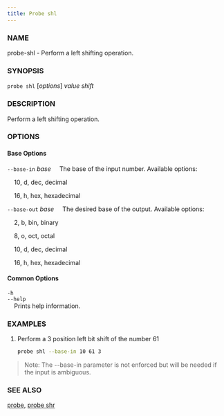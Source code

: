 ```yaml
---
title: Probe shl
---
```


### NAME

probe-shl - Perform a left shifting operation.

### SYNOPSIS

`probe shl` [*options*] *value* *shift*

### DESCRIPTION

Perform a left shifting operation.

### OPTIONS

#### Base Options

`--base-in` *base*
&nbsp;&nbsp;&nbsp;&nbsp;The base of the input number. Available options:

&nbsp;&nbsp;&nbsp;&nbsp;10, d, dec, decimal

&nbsp;&nbsp;&nbsp;&nbsp;16, h, hex, hexadecimal

`--base-out` *base*
&nbsp;&nbsp;&nbsp;&nbsp;The desired base of the output. Available options:

&nbsp;&nbsp;&nbsp;&nbsp;2, b, bin, binary

&nbsp;&nbsp;&nbsp;&nbsp;8, o, oct, octal

&nbsp;&nbsp;&nbsp;&nbsp;10, d, dec, decimal

&nbsp;&nbsp;&nbsp;&nbsp;16, h, hex, hexadecimal

#### Common Options

`-h`  
`--help`  
&nbsp;&nbsp;&nbsp;&nbsp;Prints help information.

### EXAMPLES

1. Perform a 3 position left bit shift of the number 61
   ```sh
   probe shl --base-in 10 61 3
   ```

> Note: The --base-in parameter is not enforced but will be needed if the input is ambiguous.

### SEE ALSO

[probe](./probe.md), [probe shr](./probe-shr.md)
